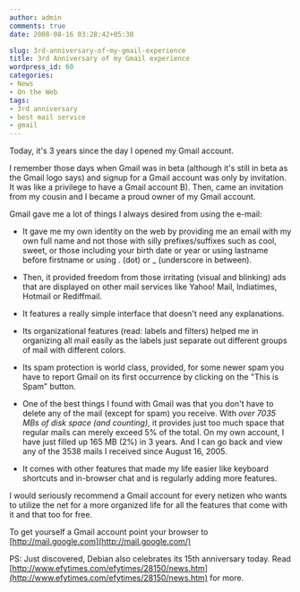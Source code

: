 ```yaml
---
author: admin
comments: true
date: 2008-08-16 03:28:42+05:30

slug: 3rd-anniversary-of-my-gmail-experience
title: 3rd Anniversary of my Gmail experience
wordpress_id: 60
categories:
- News
- On the Web
tags:
- 3rd anniversary
- best mail service
- gmail
---
```




Today, it's 3 years since the day I opened my Gmail account.

I remember those days when Gmail was in beta (although it's still in beta as the Gmail logo says) and signup for a Gmail account was only by invitation. It was like a privilege to have a Gmail account B). Then, came an invitation from my cousin and I became a proud owner of my Gmail account.

Gmail gave me a lot of things I always desired from using the e-mail:



	
  * It gave me my own identity on the web by providing me an email with my own full name and not those with silly prefixes/suffixes such as cool, sweet, or those including your birth date or year or using lastname before firstname or using . (dot) or _ (underscore in between).

	
  * Then, it provided freedom from those irritating (visual and blinking) ads that are displayed on other mail services like Yahoo! Mail, Indiatimes, Hotmail or Rediffmail.

	
  * It features a really simple interface that doesn't need any explanations.

	
  * Its organizational features (read: labels and filters) helped me in organizing all mail easily as the labels just separate out different groups of mail with different colors.

	
  * Its spam protection is world class, provided, for some newer spam you have to report Gmail on its first occurrence by clicking on the "This is Spam" button.

	
  * One of the best things I found with Gmail was that you don't have to delete any of the mail (except for spam) you receive. With _over 7035 MBs of disk space (and counting)_, it provides just too much space that regular mails can merely exceed 5% of the total. On my own account, I have just filled up 165 MB (2%) in 3 years. And I can go back and view any of the 3538 mails I received since August 16, 2005.

	
  * It comes with other features that made my life easier like keyboard shortcuts and in-browser chat and is regularly adding more features.


I would seriously recommend a Gmail account for every netizen who wants to utilize the net for a more organized life for all the features that come with it and that too for free.

To get yourself a Gmail account point your browser to [http://mail.google.com](http://mail.google.com/)

PS: Just discovered, Debian also celebrates its 15th anniversary today. Read [http://www.efytimes.com/efytimes/28150/news.htm](http://www.efytimes.com/efytimes/28150/news.htm) for more.
